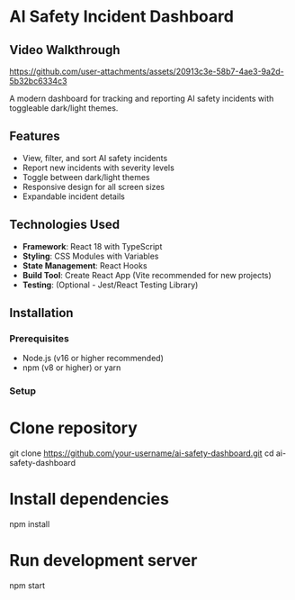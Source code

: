 # AI Safety Incident Dashboard
## Video Walkthrough


https://github.com/user-attachments/assets/20913c3e-58b7-4ae3-9a2d-5b32bc6334c3




A modern dashboard for tracking and reporting AI safety incidents with toggleable dark/light themes.

## Features

- View, filter, and sort AI safety incidents
- Report new incidents with severity levels
- Toggle between dark/light themes
- Responsive design for all screen sizes
- Expandable incident details

## Technologies Used

- **Framework**: React 18 with TypeScript
- **Styling**: CSS Modules with Variables
- **State Management**: React Hooks
- **Build Tool**: Create React App (Vite recommended for new projects)
- **Testing**: (Optional - Jest/React Testing Library)

## Installation

### Prerequisites

- Node.js (v16 or higher recommended)
- npm (v8 or higher) or yarn

### Setup

# Clone repository
git clone https://github.com/your-username/ai-safety-dashboard.git
cd ai-safety-dashboard

# Install dependencies
npm install

# Run development server
npm start
